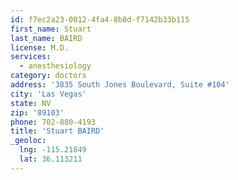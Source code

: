 ```yaml
---
id: f7ec2a23-0012-4fa4-8b8d-f7142b33b115
first_name: Stuart
last_name: BAIRD
license: M.D.
services:
  - anesthesiology
category: doctors
address: '3835 South Jones Boulevard, Suite #104'
city: 'Las Vegas'
state: NV
zip: '89103'
phone: 702-880-4193
title: 'Stuart BAIRD'
_geoloc:
  lng: -115.21849
  lat: 36.113211
---
```

